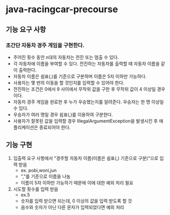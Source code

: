 # java-racingcar-precourse

## 기능 요구 사항
### 초간단 자동차 경주 게임을 구현한다.
- 주어진 횟수 동안 n대의 자동차는 전진 또는 멈출 수 있다.
- 각 자동차에 이름을 부여할 수 있다. 전진하는 자동차를 출력할 때 자동차 이름을 같이 출력한다.
- 자동차 이름은 쉼표(,)를 기준으로 구분하며 이름은 5자 이하만 가능하다.
- 사용자는 몇 번의 이동을 할 것인지를 입력할 수 있어야 한다.
- 전진하는 조건은 0에서 9 사이에서 무작위 값을 구한 후 무작위 값이 4 이상일 경우이다.
- 자동차 경주 게임을 완료한 후 누가 우승했는지를 알려준다. 우승자는 한 명 이상일 수 있다.
- 우승자가 여러 명일 경우 쉼표(,)를 이용하여 구분한다.
- 사용자가 잘못된 값을 입력할 경우 IllegalArgumentException을 발생시킨 후 애플리케이션은 종료되어야 한다.

## 기능 구현
1. 입출력 요구 사항에서 "경주할 자동차 이름(이름은 쉼표(,) 기준으로 구분)"으로 입력 받음
    - ex. pobi,woni,jun
    - ","를 기준으로 이름을 나눔
    - 이름이 5자 이하만 가능하기 때문에 이에 대한 예외 처리 필요
2. 시도할 횟수를 입력 받음
    - ex.5
    - 숫자를 입력 받으면 되는데, 0 이상의 값을 입력 받도록 할 것
    - 음수와 숫자가 아닌 다른 문자가 입력되었다면 예외 처리
